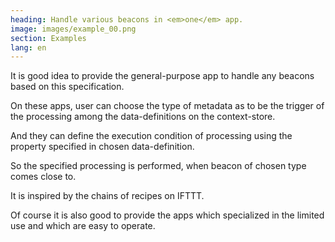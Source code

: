 ```yaml
---
heading: Handle various beacons in <em>one</em> app.
image: images/example_00.png
section: Examples
lang: en
---
```

It is good idea to provide the general-purpose app to handle any beacons based on this specification.

On these apps, user can choose the type of metadata as to be the trigger of the processing among the data-definitions on the context-store.

And they can define the execution condition of processing using the property specified in chosen data-definition.

So the specified processing is performed, when beacon of chosen type comes close to.

It is inspired by the chains of recipes on IFTTT.

Of course it is also good to provide the apps which specialized in the limited use and which are easy to operate.
